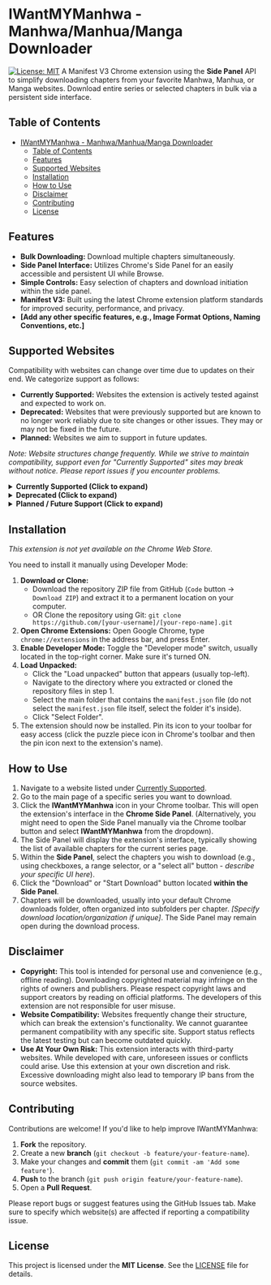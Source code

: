 # IWantMYManhwa - Manhwa/Manhua/Manga Downloader

[![License: MIT](https://img.shields.io/badge/License-MIT-yellow.svg)](https://opensource.org/licenses/MIT) A Manifest V3 Chrome extension using the **Side Panel** API to simplify downloading chapters from your favorite Manhwa, Manhua, or Manga websites. Download entire series or selected chapters in bulk via a persistent side interface.

## Table of Contents

- [IWantMYManhwa - Manhwa/Manhua/Manga Downloader](#iwantmymanhwa---manhwamanhuamanga-downloader)
  - [Table of Contents](#table-of-contents)
  - [Features](#features)
  - [Supported Websites](#supported-websites)
  - [Installation](#installation)
  - [How to Use](#how-to-use)
  - [Disclaimer](#disclaimer)
  - [Contributing](#contributing)
  - [License](#license)

## Features
* **Bulk Downloading:** Download multiple chapters simultaneously.
* **Side Panel Interface:** Utilizes Chrome's Side Panel for an easily accessible and persistent UI while Browse.
* **Simple Controls:** Easy selection of chapters and download initiation within the side panel.
* **Manifest V3:** Built using the latest Chrome extension platform standards for improved security, performance, and privacy.
* **[Add any other specific features, e.g., Image Format Options, Naming Conventions, etc.]**

## Supported Websites

Compatibility with websites can change over time due to updates on their end. We categorize support as follows:

* **Currently Supported:** Websites the extension is actively tested against and expected to work on.
* **Deprecated:** Websites that were previously supported but are known to no longer work reliably due to site changes or other issues. They may or may not be fixed in the future.
* **Planned:** Websites we aim to support in future updates.

*Note: Website structures change frequently. While we strive to maintain compatibility, support even for "Currently Supported" sites may break without notice. Please report issues if you encounter problems.*

<details>
<summary><strong>Currently Supported (Click to expand)</strong></summary>

* `[Webtoonscan | https://webtoonscan.com]`
</details>

<details>
<summary><strong>Deprecated (Click to expand)</strong></summary>

* `[Nothing to see here yet]`

</details>

<details>
<summary><strong>Planned / Future Support (Click to expand)</strong></summary>

* `[Bato]`
* `[Mangadex]`
* `[Mgeko]`

</details>

## Installation

*This extension is not yet available on the Chrome Web Store.*

You need to install it manually using Developer Mode:

1.  **Download or Clone:**
    * Download the repository ZIP file from GitHub (`Code` button -> `Download ZIP`) and extract it to a permanent location on your computer.
    * OR Clone the repository using Git: `git clone https://github.com/[your-username]/[your-repo-name].git`
2.  **Open Chrome Extensions:** Open Google Chrome, type `chrome://extensions` in the address bar, and press Enter.
3.  **Enable Developer Mode:** Toggle the "Developer mode" switch, usually located in the top-right corner. Make sure it's turned ON.
4.  **Load Unpacked:**
    * Click the "Load unpacked" button that appears (usually top-left).
    * Navigate to the directory where you extracted or cloned the repository files in step 1.
    * Select the main folder that contains the `manifest.json` file (do not select the `manifest.json` file itself, select the folder it's inside).
    * Click "Select Folder".
5.  The extension should now be installed. Pin its icon to your toolbar for easy access (click the puzzle piece icon in Chrome's toolbar and then the pin icon next to the extension's name).

## How to Use

1.  Navigate to a website listed under [Currently Supported](#supported-websites).
2.  Go to the main page of a specific series you want to download.
3.  Click the **IWantMYManhwa** icon in your Chrome toolbar. This will open the extension's interface in the **Chrome Side Panel**. (Alternatively, you might need to open the Side Panel manually via the Chrome toolbar button and select **IWantMYManhwa** from the dropdown).
4.  The Side Panel will display the extension's interface, typically showing the list of available chapters for the current series page.
5.  Within the **Side Panel**, select the chapters you wish to download (e.g., using checkboxes, a range selector, or a "select all" button - *describe your specific UI here*).
6.  Click the "Download" or "Start Download" button located **within the Side Panel**.
7.  Chapters will be downloaded, usually into your default Chrome downloads folder, often organized into subfolders per chapter. *[Specify download location/organization if unique]*. The Side Panel may remain open during the download process.

## Disclaimer

* **Copyright:** This tool is intended for personal use and convenience (e.g., offline reading). Downloading copyrighted material may infringe on the rights of owners and publishers. Please respect copyright laws and support creators by reading on official platforms. The developers of this extension are not responsible for user misuse.
* **Website Compatibility:** Websites frequently change their structure, which can break the extension's functionality. We cannot guarantee permanent compatibility with any specific site. Support status reflects the latest testing but can become outdated quickly.
* **Use At Your Own Risk:** This extension interacts with third-party websites. While developed with care, unforeseen issues or conflicts could arise. Use this extension at your own discretion and risk. Excessive downloading might also lead to temporary IP bans from the source websites.

## Contributing

Contributions are welcome! If you'd like to help improve IWantMYManhwa:

1.  **Fork** the repository.
2.  Create a new **branch** (`git checkout -b feature/your-feature-name`).
3.  Make your changes and **commit** them (`git commit -am 'Add some feature'`).
4.  **Push** to the branch (`git push origin feature/your-feature-name`).
5.  Open a **Pull Request**.

Please report bugs or suggest features using the GitHub Issues tab. Make sure to specify which website(s) are affected if reporting a compatibility issue.

## License

This project is licensed under the **MIT License**. See the [LICENSE](LICENSE) file for details.